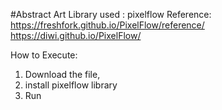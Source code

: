 #Abstract Art
Library used : pixelflow
Reference: 
https://freshfork.github.io/PixelFlow/reference/
https://diwi.github.io/PixelFlow/

How to Execute:
1. Download the file,
2. install pixelflow library
3. Run
